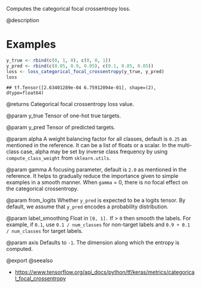 Computes the categorical focal crossentropy loss.

@description

# Examples

```r
y_true <- rbind(c(0, 1, 0), c(0, 0, 1))
y_pred <- rbind(c(0.05, 0.9, 0.05), c(0.1, 0.85, 0.05))
loss <- loss_categorical_focal_crossentropy(y_true, y_pred)
loss
```

```
## tf.Tensor([2.63401289e-04 6.75912094e-01], shape=(2), dtype=float64)
```

@returns
Categorical focal crossentropy loss value.

@param y_true
Tensor of one-hot true targets.

@param y_pred
Tensor of predicted targets.

@param alpha
A weight balancing factor for all classes, default is `0.25` as
mentioned in the reference. It can be a list of floats or a scalar.
In the multi-class case, alpha may be set by inverse class
frequency by using `compute_class_weight` from `sklearn.utils`.

@param gamma
A focusing parameter, default is `2.0` as mentioned in the
reference. It helps to gradually reduce the importance given to
simple examples in a smooth manner. When `gamma` = 0, there is
no focal effect on the categorical crossentropy.

@param from_logits
Whether `y_pred` is expected to be a logits tensor. By
default, we assume that `y_pred` encodes a probability
distribution.

@param label_smoothing
Float in `[0, 1].` If > `0` then smooth the labels. For
example, if `0.1`, use `0.1 / num_classes` for non-target labels
and `0.9 + 0.1 / num_classes` for target labels.

@param axis
Defaults to `-1`. The dimension along which the entropy is
computed.

@export
@seealso
+ <https://www.tensorflow.org/api_docs/python/tf/keras/metrics/categorical_focal_crossentropy>

